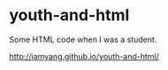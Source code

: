 youth-and-html
==============
Some HTML code when I was a student.

http://iamyang.github.io/youth-and-html/
